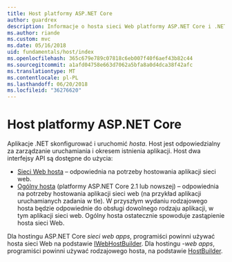 ```yaml
---
title: Host platformy ASP.NET Core
author: guardrex
description: Informacje o hosta sieci Web platformy ASP.NET Core i .NET rodzajowego hosta, które są odpowiedzialni za zarządzanie uruchamiania i okresem istnienia aplikacji.
ms.author: riande
ms.custom: mvc
ms.date: 05/16/2018
uid: fundamentals/host/index
ms.openlocfilehash: 365c679e789c07818c6eb007f40f6aef43b82c44
ms.sourcegitcommit: a1afd04758e663d7062a5bfa8a0d4dca38f42afc
ms.translationtype: MT
ms.contentlocale: pl-PL
ms.lasthandoff: 06/20/2018
ms.locfileid: "36276620"
---
```

# <a name="host-in-aspnet-core"></a>Host platformy ASP.NET Core

Aplikacje .NET skonfigurować i uruchomić *hosta*. Host jest odpowiedzialny za zarządzanie uruchamiania i okresem istnienia aplikacji. Host dwa interfejsy API są dostępne do użycia:

* [Sieci Web hosta](xref:fundamentals/host/web-host) &ndash; odpowiednia na potrzeby hostowania aplikacji sieci web.
* [Ogólny hosta](xref:fundamentals/host/generic-host) (platformy ASP.NET Core 2.1 lub nowszej) &ndash; odpowiednia na potrzeby hostowania aplikacji sieci web (na przykład aplikacji uruchamianych zadania w tle). W przyszłym wydaniu rodzajowego hosta będzie odpowiednie do obsługi dowolnego rodzaju aplikacji, w tym aplikacji sieci web. Ogólny hosta ostatecznie spowoduje zastąpienie hosta sieci Web.

Dla hostingu ASP.NET Core *sieci web apps*, programiści powinni używać hosta sieci Web na podstawie [IWebHostBuilder](/dotnet/api/microsoft.aspnetcore.hosting.iwebhostbuilder). Dla hostingu *-web apps*, programiści powinni używać rodzajowego hosta, na podstawie [HostBuilder](/dotnet/api/microsoft.extensions.hosting.hostbuilder).
